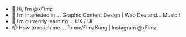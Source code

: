 - 👋 Hi, I’m @xFimz
- 👀 I’m interested in ... Graphic Content Design | Web Dev and... Music !
- 🌱 I’m currently learning ... UX / UI
- 📫 How to reach me ... fb.me/FimzKung | Instagram @xFimz 


<!---
xFimz/xFimz is a ✨ special ✨ repository because its `README.md` (this file) appears on your GitHub profile.
You can click the Preview link to take a look at your changes.
--->
